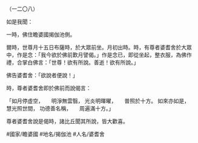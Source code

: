 （一二〇八）

如是我聞：

一時，佛住瞻婆國揭伽池側。

爾時，世尊月十五日布薩時，於大眾前坐。月初出時。時，有尊者婆耆舍於大眾中，作是念：「我今欲於佛前歎月譬偈。」作是念已，即從坐起，整衣服，為佛作禮，合掌白佛言：「世尊！欲有所說。善逝！欲有所說。」

佛告婆耆舍：「欲說者便說！」

時，尊者婆耆舍即於佛前而說偈言：

「如月停虛空，　　明淨無雲翳，
光炎明暉曜，　　普照於十方。
如來亦如是，　　慧光照世間，
功德善名稱，　　周遍滿十方。」

尊者婆耆舍說是偈時，諸比丘聞其所說，皆大歡喜。

#國家/瞻婆國
#地名/揭伽池
#人名/婆耆舍
